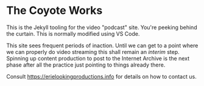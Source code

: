 The Coyote Works
=================

This is the Jekyll tooling for the video "podcast" site.  You're peeking behind the curtain.  This is normally modified using VS Code.

This site sees frequent periods of inaction.  Until we can get to a point where we can properly do video streaming this shall remain an *interim* step.  Spinning up content production to post to the Internet Archive is the next phase after all the practice just pointing to things already there.

Consult <https://erielookingproductions.info> for details on how to contact us.
